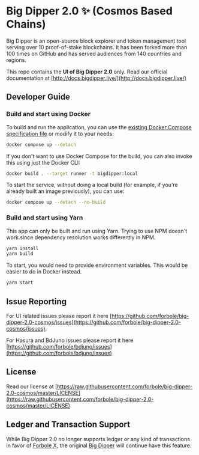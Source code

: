 # Big Dipper 2.0 ✨ (Cosmos Based Chains)

Big Dipper is an open-source block explorer and token management tool serving over 10 proof-of-stake blockchains. It has been forked more than 100 times on GitHub and has served audiences from 140 countries and regions.

This repo contains the **UI of Big Dipper 2.0** only. Read our official documentation at [http://docs.bigdipper.live/](http://docs.bigdipper.live/)

## Developer Guide

### Build and start using Docker

To build and run the application, you can use the [existing Docker Compose specification file](docker-compose.yml) or modify it to your needs:

```bash
docker compose up --detach
```

If you don't want to use Docker Compose for the build, you can also invoke this using just the Docker CLI:

```bash
docker build . --target runner -t bigdipper:local
```

To start the service, without doing a local build (for example, if you're already built an image previously), you can use:

```bash
docker compose up --detach --no-build
```

### Build and start using Yarn

This app can only be built and run using Yarn. Trying to use NPM doesn't work since dependency resolution works differently in NPM.

```bash
yarn install
yarn build
```

To start, you would need to provide environment variables. This would be easier to do in Docker instead.

```bash
yarn start
```

## Issue Reporting

For UI related issues please report it here [https://github.com/forbole/big-dipper-2.0-cosmos/issues](https://github.com/forbole/big-dipper-2.0-cosmos/issues).

For Hasura and BdJuno issues please report it here [https://github.com/forbole/bdjuno/issues](https://github.com/forbole/bdjuno/issues)

## License

Read our license at [https://raw.githubusercontent.com/forbole/big-dipper-2.0-cosmos/master/LICENSE](https://raw.githubusercontent.com/forbole/big-dipper-2.0-cosmos/master/LICENSE)

## Ledger and Transaction Support

While Big Dipper 2.0 no longer supports ledger or any kind of transactions in favor of [Forbole X](https://github.com/forbole/forbole-x), the original [Big Dipper](https://github.com/forbole/big-dipper) will continue have this feature.
